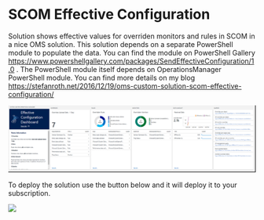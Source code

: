 # SCOM Effective Configuration
Solution shows effective values for overriden monitors and rules in SCOM in a nice OMS solution. This solution depends on a separate PowerShell module to populate the data. You can find the module on PowerShell Gallery https://www.powershellgallery.com/packages/SendEffectiveConfiguration/1.0 . The PowerShell module itself depends on OperationsManager PowerShell module. You can find more details on my blog https://stefanroth.net/2016/12/19/oms-custom-solution-scom-effective-configuration/

![ScreenShot](https://raw.githubusercontent.com/stefanrothnet/SCOM-Effective-Configuration/master/images/screenshot.png)

To deploy the solution use the button below and it will deploy it to your subscription.

<a href="https://portal.azure.com/#create/Microsoft.Template/uri/https%3A%2F%2Fraw.githubusercontent.com%2Fstefanrothnet%2FSCOM-Effective-Configuration%2Fmaster%2Fazuredeploy.json" target="_blank">  <img src="http://azuredeploy.net/deploybutton.png"/></a>



